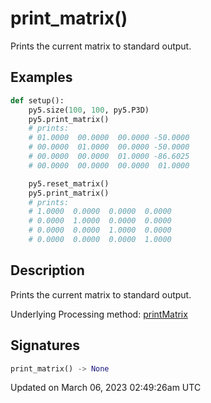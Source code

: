 # print_matrix()

Prints the current matrix to standard output.

## Examples

<div class="example-table">

<div class="example-row"><div class="example-cell-image">

</div><div class="example-cell-code">

```python
def setup():
    py5.size(100, 100, py5.P3D)
    py5.print_matrix()
    # prints:
    # 01.0000  00.0000  00.0000 -50.0000
    # 00.0000  01.0000  00.0000 -50.0000
    # 00.0000  00.0000  01.0000 -86.6025
    # 00.0000  00.0000  00.0000  01.0000

    py5.reset_matrix()
    py5.print_matrix()
    # prints:
    # 1.0000  0.0000  0.0000  0.0000
    # 0.0000  1.0000  0.0000  0.0000
    # 0.0000  0.0000  1.0000  0.0000
    # 0.0000  0.0000  0.0000  1.0000
```

</div></div>

</div>

## Description

Prints the current matrix to standard output.

Underlying Processing method: [printMatrix](https://processing.org/reference/printMatrix_.html)

## Signatures

```python
print_matrix() -> None
```

Updated on March 06, 2023 02:49:26am UTC
